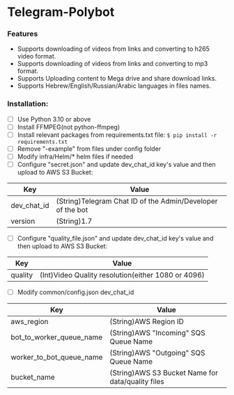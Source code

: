 # Telegram-Polybot

### Features
- Supports downloading of videos from links and converting to h265 video format.
- Supports downloading of videos from links and converting to mp3 format.
- Supports Uploading content to Mega drive and share download links.
- Supports Hebrew/English/Russian/Arabic languages in files names.



### Installation:

- [ ] Use Python 3.10 or above
- [ ] Install FFMPEG(not python-ffmpeg)
- [ ] Install relevant packages from requirements.txt file:
`$ pip install -r requirements.txt`
- [ ] Remove "-example" from files under config folder
- [ ] Modify infra/Helm/* helm files if needed
- [ ] Configure "secret.json" and update dev_chat_id key's value and then upload to AWS S3 Bucket:

| Key                   | Value                                                      |
| ---------             |------------------------------------------------------------|
| dev_chat_id           | (String)Telegram Chat ID of the Admin/Developer of the bot |
| version               | (String)1.7                                                |
- [ ] Configure "quality_file.json" and update dev_chat_id key's value and then upload to AWS S3 Bucket:

| Key          | Value                                              |
| ---------    |----------------------------------------------------|
| quality      | (Int)Video Quality resolution(either 1080 or 4096) |

- [ ] Modify common/config.json dev_chat_id

| Key                           | Value                                             |
| ---------                     |---------------------------------------------------|
| aws_region                    | (String)AWS Region ID                             |
| bot_to_worker_queue_name      | (String)AWS "Incoming" SQS Queue Name             |
| worker_to_bot_queue_name      | (String)AWS "Outgoing" SQS Queue Name             |
| bucket_name                   | (String)AWS S3 Bucket Name for data/quality files |
